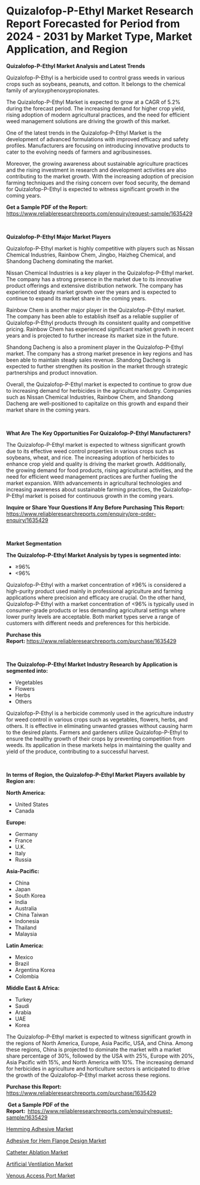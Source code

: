 <p><h1>Quizalofop-P-Ethyl Market Research Report Forecasted for Period from 2024 -  2031 by Market Type, Market Application, and Region</h1></p><p><strong>Quizalofop-P-Ethyl Market Analysis and Latest Trends</strong></p>
<p><p>Quizalofop-P-Ethyl is a herbicide used to control grass weeds in various crops such as soybeans, peanuts, and cotton. It belongs to the chemical family of aryloxyphenoxypropionates.</p><p>The Quizalofop-P-Ethyl Market is expected to grow at a CAGR of 5.2% during the forecast period. The increasing demand for higher crop yield, rising adoption of modern agricultural practices, and the need for efficient weed management solutions are driving the growth of this market.</p><p>One of the latest trends in the Quizalofop-P-Ethyl Market is the development of advanced formulations with improved efficacy and safety profiles. Manufacturers are focusing on introducing innovative products to cater to the evolving needs of farmers and agribusinesses.</p><p>Moreover, the growing awareness about sustainable agriculture practices and the rising investment in research and development activities are also contributing to the market growth. With the increasing adoption of precision farming techniques and the rising concern over food security, the demand for Quizalofop-P-Ethyl is expected to witness significant growth in the coming years.</p></p>
<p><strong>Get a Sample PDF of the Report:&nbsp;</strong> <a href="https://www.reliableresearchreports.com/enquiry/request-sample/1635429">https://www.reliableresearchreports.com/enquiry/request-sample/1635429</a></p>
<p>&nbsp;</p>
<p><strong>Quizalofop-P-Ethyl Major Market Players</strong></p>
<p><p>Quizalofop-P-Ethyl market is highly competitive with players such as Nissan Chemical Industries, Rainbow Chem, Jingbo, Haizheg Chemical, and Shandong Dacheng dominating the market.</p><p>Nissan Chemical Industries is a key player in the Quizalofop-P-Ethyl market. The company has a strong presence in the market due to its innovative product offerings and extensive distribution network. The company has experienced steady market growth over the years and is expected to continue to expand its market share in the coming years.</p><p>Rainbow Chem is another major player in the Quizalofop-P-Ethyl market. The company has been able to establish itself as a reliable supplier of Quizalofop-P-Ethyl products through its consistent quality and competitive pricing. Rainbow Chem has experienced significant market growth in recent years and is projected to further increase its market size in the future.</p><p>Shandong Dacheng is also a prominent player in the Quizalofop-P-Ethyl market. The company has a strong market presence in key regions and has been able to maintain steady sales revenue. Shandong Dacheng is expected to further strengthen its position in the market through strategic partnerships and product innovation.</p><p>Overall, the Quizalofop-P-Ethyl market is expected to continue to grow due to increasing demand for herbicides in the agriculture industry. Companies such as Nissan Chemical Industries, Rainbow Chem, and Shandong Dacheng are well-positioned to capitalize on this growth and expand their market share in the coming years.</p></p>
<p>&nbsp;</p>
<p><strong>What Are The Key Opportunities For Quizalofop-P-Ethyl Manufacturers?</strong></p>
<p><p>The Quizalofop-P-Ethyl market is expected to witness significant growth due to its effective weed control properties in various crops such as soybeans, wheat, and rice. The increasing adoption of herbicides to enhance crop yield and quality is driving the market growth. Additionally, the growing demand for food products, rising agricultural activities, and the need for efficient weed management practices are further fueling the market expansion. With advancements in agricultural technologies and increasing awareness about sustainable farming practices, the Quizalofop-P-Ethyl market is poised for continuous growth in the coming years.</p></p>
<p><strong>Inquire or Share Your Questions If Any Before Purchasing This Report:</strong> <a href="https://www.reliableresearchreports.com/enquiry/pre-order-enquiry/1635429">https://www.reliableresearchreports.com/enquiry/pre-order-enquiry/1635429</a></p>
<p>&nbsp;</p>
<p><strong>Market Segmentation</strong></p>
<p><strong>The Quizalofop-P-Ethyl Market Analysis by types is segmented into:</strong></p>
<p><ul><li>≥96%</li><li><96%</li></ul></p>
<p><p>Quizalofop-P-Ethyl with a market concentration of ≥96% is considered a high-purity product used mainly in professional agriculture and farming applications where precision and efficacy are crucial. On the other hand, Quizalofop-P-Ethyl with a market concentration of <96% is typically used in consumer-grade products or less demanding agricultural settings where lower purity levels are acceptable. Both market types serve a range of customers with different needs and preferences for this herbicide.</p></p>
<p><strong>Purchase this Report:&nbsp;</strong><a href="https://www.reliableresearchreports.com/purchase/1635429">https://www.reliableresearchreports.com/purchase/1635429</a></p>
<p>&nbsp;</p>
<p><strong>The Quizalofop-P-Ethyl Market Industry Research by Application is segmented into:</strong></p>
<p><ul><li>Vegetables</li><li>Flowers</li><li>Herbs</li><li>Others</li></ul></p>
<p><p>Quizalofop-P-Ethyl is a herbicide commonly used in the agriculture industry for weed control in various crops such as vegetables, flowers, herbs, and others. It is effective in eliminating unwanted grasses without causing harm to the desired plants. Farmers and gardeners utilize Quizalofop-P-Ethyl to ensure the healthy growth of their crops by preventing competition from weeds. Its application in these markets helps in maintaining the quality and yield of the produce, contributing to a successful harvest.</p></p>
<p>&nbsp;</p>
<p><strong>In terms of Region, the Quizalofop-P-Ethyl Market Players available by Region are:</strong></p>
<p>
    <p> <strong> North America: </strong>
        <ul>
            <li>United States</li>
            <li>Canada</li>
        </ul>
        </p> 
    <p> <strong> Europe: </strong>
        <ul>
            <li>Germany</li>
            <li>France</li>
            <li>U.K.</li>
            <li>Italy</li>
            <li>Russia</li>
        </ul>
        </p> 
    <p> <strong> Asia-Pacific: </strong>
        <ul>
            <li>China</li>
            <li>Japan</li>
            <li>South Korea</li>
            <li>India</li>
            <li>Australia</li>
            <li>China Taiwan</li>
            <li>Indonesia</li>
            <li>Thailand</li>
            <li>Malaysia</li>
        </ul>
        </p> 
    <p> <strong> Latin America: </strong>
        <ul>
            <li>Mexico</li>
            <li>Brazil</li>
            <li>Argentina Korea</li>
            <li>Colombia</li>
        </ul>
        </p> 
    <p> <strong> Middle East & Africa: </strong>
        <ul>
            <li>Turkey</li>
            <li>Saudi</li>
            <li>Arabia</li>
            <li>UAE</li>
            <li>Korea</li>
        </ul>
    </p>
    </p>
<p><p>The Quizalofop-P-Ethyl market is expected to witness significant growth in the regions of North America, Europe, Asia Pacific, USA, and China. Among these regions, China is projected to dominate the market with a market share percentage of 30%, followed by the USA with 25%, Europe with 20%, Asia Pacific with 15%, and North America with 10%. The increasing demand for herbicides in agriculture and horticulture sectors is anticipated to drive the growth of the Quizalofop-P-Ethyl market across these regions.</p></p>
<p><strong>Purchase this Report: </strong><a href="https://www.reliableresearchreports.com/purchase/1635429">https://www.reliableresearchreports.com/purchase/1635429</a></p>
<p>&nbsp;<strong>Get a Sample PDF of the Report:&nbsp;&nbsp;</strong><a href="https://www.reliableresearchreports.com/enquiry/request-sample/1635429">https://www.reliableresearchreports.com/enquiry/request-sample/1635429</a></p>
<p><strong></strong></p>
<p><p><a href="https://github.com/timeliteaut/Market-Research-Report-List-1/blob/main/hemming-adhesive-market.md">Hemming Adhesive Market</a></p><p><a href="https://github.com/bobicer/Market-Research-Report-List-1/blob/main/adhesive-for-hem-flange-design-market.md">Adhesive for Hem Flange Design Market</a></p><p><a href="https://medium.com/@liamblick633/decoding-catheter-ablation-market-metrics-market-share-trends-and-growth-patterns-7ebccd33e783">Catheter Ablation Market</a></p><p><a href="https://medium.com/@liamblick633/artificial-ventilation-market-size-market-outlook-and-market-forecast-2024-to-2031-457c7ac6d180">Artificial Ventilation Market</a></p><p><a href="https://medium.com/@liamblick633/venous-access-port-market-the-key-to-successful-business-strategy-forecast-till-2031-73a26199a8e3">Venous Access Port Market</a></p></p>